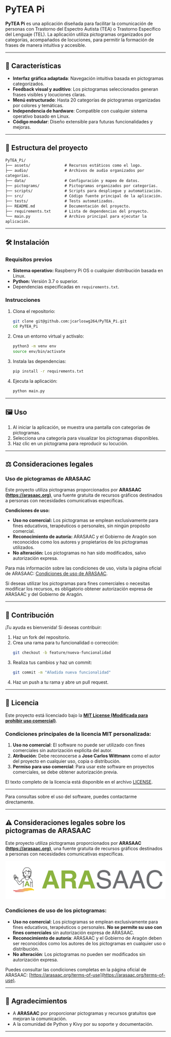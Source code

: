 # PyTEA Pi
**PyTEA Pi** es una aplicación diseñada para facilitar la comunicación de personas con Trastorno del Espectro Autista (TEA) o Trastorno Específico del Lenguaje (TEL). La aplicación utiliza pictogramas organizados por categorías, acompañados de locuciones, para permitir la formación de frases de manera intuitiva y accesible.

---

## 🚀 Características
- **Interfaz gráfica adaptada**: Navegación intuitiva basada en pictogramas categorizados.
- **Feedback visual y auditivo**: Los pictogramas seleccionados generan frases visibles y locuciones claras.
- **Menú estructurado**: Hasta 20 categorías de pictogramas organizadas por colores y temáticas.
- **Independencia de hardware**: Compatible con cualquier sistema operativo basado en Linux.
- **Código modular**: Diseño extensible para futuras funcionalidades y mejoras.

---

## 📂 Estructura del proyecto
```plaintext
PyTEA_Pi/
├── assets/               # Recursos estáticos como el logo.
├── audio/                # Archivos de audio organizados por categorías.
├── data/                 # Configuración y mapeo de datos.
├── pictograms/           # Pictogramas organizados por categorías.
├── scripts/              # Scripts para despliegue y automatización.
├── src/                  # Código fuente principal de la aplicación.
├── tests/                # Tests automatizados.
├── README.md             # Documentación del proyecto.
├── requirements.txt      # Lista de dependencias del proyecto.
└── main.py               # Archivo principal para ejecutar la aplicación.
```

---

## 🛠️ Instalación
### Requisitos previos
- **Sistema operativo:** Raspberry Pi OS o cualquier distribución basada en Linux.
- **Python:** Versión 3.7 o superior.
- Dependencias especificadas en `requirements.txt`.

### Instrucciones
1. Clona el repositorio:
   ```bash
   git clone git@github.com:jcarloswg264/PyTEA_Pi.git
   cd PyTEA_Pi
   ```
2. Crea un entorno virtual y actívalo:
   ```bash
   python3 -m venv env
   source env/bin/activate
   ```
3. Instala las dependencias:
   ```bash
   pip install -r requirements.txt
   ```
4. Ejecuta la aplicación:
   ```bash
   python main.py
   ```

---

## 🖼️ Uso
1. Al iniciar la aplicación, se muestra una pantalla con categorías de pictogramas.
2. Selecciona una categoría para visualizar los pictogramas disponibles.
3. Haz clic en un pictograma para reproducir su locución.

---

## ⚖️ Consideraciones legales
### Uso de pictogramas de ARASAAC
Este proyecto utiliza pictogramas proporcionados por **ARASAAC (https://arasaac.org)**, una fuente gratuita de recursos gráficos destinados a personas con necesidades comunicativas específicas.

**Condiciones de uso:**
- **Uso no comercial:** Los pictogramas se emplean exclusivamente para fines educativos, terapéuticos o personales, sin ningún propósito comercial.
- **Reconocimiento de autoría:** ARASAAC y el Gobierno de Aragón son reconocidos como los autores y propietarios de los pictogramas utilizados.
- **No alteración:** Los pictogramas no han sido modificados, salvo autorización expresa.

Para más información sobre las condiciones de uso, visita la página oficial de ARASAAC: [Condiciones de uso de ARASAAC](https://arasaac.org/terms-of-use).

Si deseas utilizar los pictogramas para fines comerciales o necesitas modificar los recursos, es obligatorio obtener autorización expresa de ARASAAC y del Gobierno de Aragón.

---

## 🧩 Contribución
¡Tu ayuda es bienvenida! Si deseas contribuir:
1. Haz un fork del repositorio.
2. Crea una rama para tu funcionalidad o corrección:
   ```bash
   git checkout -b feature/nueva-funcionalidad
   ```
3. Realiza tus cambios y haz un commit:
   ```bash
   git commit -m "Añadida nueva funcionalidad"
   ```
4. Haz un push a tu rama y abre un pull request.

---

## 📜 Licencia
Este proyecto está licenciado bajo la **[MIT License (Modificada para prohibir uso comercial)](LICENSE)**.

### Condiciones principales de la licencia MIT personalizada:
1. **Uso no comercial**: El software no puede ser utilizado con fines comerciales sin autorización explícita del autor.
2. **Atribución**: Debe reconocerse a **Jose Carlos Wittmann** como el autor del proyecto en cualquier uso, copia o distribución.
3. **Permiso para uso comercial**: Para usar este software en proyectos comerciales, se debe obtener autorización previa.

El texto completo de la licencia está disponible en el archivo [LICENSE](LICENSE).

---

Para consultas sobre el uso del software, puedes contactarme directamente.

---

## ⚠️ Consideraciones legales sobre los pictogramas de ARASAAC
Este proyecto utiliza pictogramas proporcionados por **ARASAAC (https://arasaac.org)**, una fuente gratuita de recursos gráficos destinados a personas con necesidades comunicativas específicas.

![Logo ARASAAC](assets/logo_ARASAAC.png)

### Condiciones de uso de los pictogramas:
- **Uso no comercial**: Los pictogramas se emplean exclusivamente para fines educativos, terapéuticos o personales. **No se permite su uso con fines comerciales** sin autorización expresa de ARASAAC.
- **Reconocimiento de autoría**: ARASAAC y el Gobierno de Aragón deben ser reconocidos como los autores de los pictogramas en cualquier uso o distribución.
- **No alteración**: Los pictogramas no pueden ser modificados sin autorización expresa.

Puedes consultar las condiciones completas en la página oficial de ARASAAC: [https://arasaac.org/terms-of-use](https://arasaac.org/terms-of-use).

---

## 🙌 Agradecimientos
- A **ARASAAC** por proporcionar pictogramas y recursos gratuitos que mejoran la comunicación.
- A la comunidad de Python y Kivy por su soporte y documentación.

---

